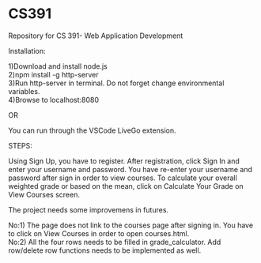 # CS391
Repository for CS 391- Web Application Development


Installation:

1)Download and install node.js </br>
2)npm install -g http-server </br>
3)Run http-server in terminal. Do not forget change environmental variables. </br>
4)Browse to localhost:8080 </br>

OR

You can run through the VSCode LiveGo extension.

STEPS:

Using Sign Up, you have to register.
After registration, click Sign In and enter your username and password.
You have re-enter your username and password after sign in order to view courses.
To calculate your overall weighted grade or based on the mean, click on Calculate Your Grade on View Courses screen.

The project  needs some improvemens  in futures.

No:1) The page does not link to the courses page after signing in. You have to click on View Courses in order to open courses.html. </br>
No:2) All the four rows needs to be filled in grade_calculator. Add row/delete row functions needs to be implemented as well.
